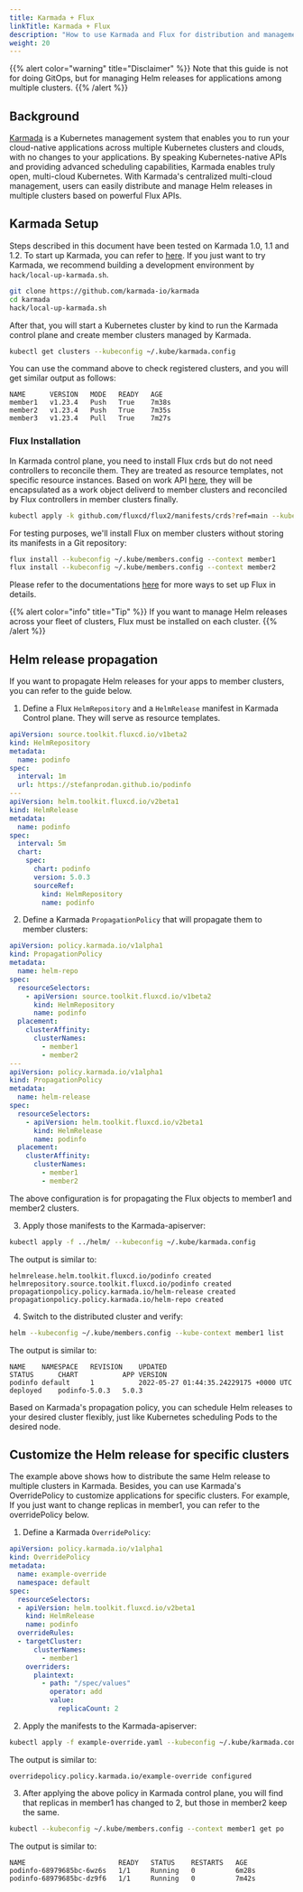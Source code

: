 ```yaml
---
title: Karmada + Flux
linkTitle: Karmada + Flux
description: "How to use Karmada and Flux for distribution and management of multi-cluster Flux Helm releases."
weight: 20
---
```


{{% alert color="warning" title="Disclaimer" %}}
Note that this guide is not for doing GitOps, but for managing Helm releases for applications among multiple clusters.
{{% /alert %}}

## Background

[Karmada](https://github.com/karmada-io/karmada) is a Kubernetes management system that enables you to run your cloud-native applications across multiple Kubernetes clusters and clouds, with no changes to your applications. 
By speaking Kubernetes-native APIs and providing advanced scheduling capabilities, Karmada enables truly open, multi-cloud Kubernetes.
With Karmada's centralized multi-cloud management, users can easily distribute and manage Helm releases in multiple clusters based on powerful Flux APIs.

## Karmada Setup

Steps described in this document have been tested on Karmada 1.0, 1.1 and 1.2.
To start up Karmada, you can refer to [here](https://github.com/karmada-io/karmada/blob/master/docs/installation/installation.md).
If you just want to try Karmada, we recommend building a development environment by ```hack/local-up-karmada.sh```.

```sh
git clone https://github.com/karmada-io/karmada
cd karmada
hack/local-up-karmada.sh
```

After that, you will start a Kubernetes cluster by kind to run the Karmada control plane and create member clusters managed by Karmada.

```sh
kubectl get clusters --kubeconfig ~/.kube/karmada.config
```

You can use the command above to check registered clusters, and you will get similar output as follows:

```
NAME      VERSION   MODE   READY   AGE
member1   v1.23.4   Push   True    7m38s
member2   v1.23.4   Push   True    7m35s
member3   v1.23.4   Pull   True    7m27s
```

### Flux Installation 

In Karmada control plane, you need to install Flux crds but do not need controllers to reconcile them. They are treated as resource templates, not specific resource instances. 
Based on work API [here](https://github.com/kubernetes-sigs/work-api), they will be encapsulated as a work object deliverd to member clusters and reconciled by Flux controllers in member clusters finally.

```sh
kubectl apply -k github.com/fluxcd/flux2/manifests/crds?ref=main --kubeconfig ~/.kube/karmada.config
```

For testing purposes, we'll install Flux on member clusters without storing its manifests in a Git repository:

```sh
flux install --kubeconfig ~/.kube/members.config --context member1
flux install --kubeconfig ~/.kube/members.config --context member2
```

Please refer to the documentations [here](../installation.md) for more ways to set up Flux in details.

{{% alert color="info" title="Tip" %}}
If you want to manage Helm releases across your fleet of clusters, Flux must be installed on each cluster.
{{% /alert %}}

## Helm release propagation

If you want to propagate Helm releases for your apps to member clusters, you can refer to the guide below.

1. Define a Flux `HelmRepository` and a `HelmRelease` manifest in Karmada Control plane. They will serve as resource templates. 

```yaml
apiVersion: source.toolkit.fluxcd.io/v1beta2
kind: HelmRepository
metadata:
  name: podinfo
spec:
  interval: 1m
  url: https://stefanprodan.github.io/podinfo  
---
apiVersion: helm.toolkit.fluxcd.io/v2beta1
kind: HelmRelease
metadata:
  name: podinfo
spec:
  interval: 5m
  chart:
    spec:
      chart: podinfo
      version: 5.0.3
      sourceRef:
        kind: HelmRepository
        name: podinfo
```

2. Define a Karmada `PropagationPolicy` that will propagate them to member clusters:

```yaml
apiVersion: policy.karmada.io/v1alpha1
kind: PropagationPolicy
metadata:
  name: helm-repo
spec:
  resourceSelectors:
    - apiVersion: source.toolkit.fluxcd.io/v1beta2
      kind: HelmRepository
      name: podinfo
  placement:
    clusterAffinity:
      clusterNames:
        - member1
        - member2
---
apiVersion: policy.karmada.io/v1alpha1
kind: PropagationPolicy
metadata:
  name: helm-release
spec:
  resourceSelectors:
    - apiVersion: helm.toolkit.fluxcd.io/v2beta1
      kind: HelmRelease
      name: podinfo
  placement:
    clusterAffinity:
      clusterNames:
        - member1
        - member2
```

The above configuration is for propagating the Flux objects to member1 and member2 clusters.

3. Apply those manifests to the Karmada-apiserver:

```sh
kubectl apply -f ../helm/ --kubeconfig ~/.kube/karmada.config
```

The output is similar to:

```
helmrelease.helm.toolkit.fluxcd.io/podinfo created
helmrepository.source.toolkit.fluxcd.io/podinfo created
propagationpolicy.policy.karmada.io/helm-release created
propagationpolicy.policy.karmada.io/helm-repo created
```

4. Switch to the distributed cluster and verify:

```sh
helm --kubeconfig ~/.kube/members.config --kube-context member1 list
```

The output is similar to:

```
NAME   	NAMESPACE	REVISION	UPDATED                               	STATUS  	CHART        	APP VERSION
podinfo	default  	1       	2022-05-27 01:44:35.24229175 +0000 UTC	deployed	podinfo-5.0.3	5.0.3
```

Based on Karmada's propagation policy, you can schedule Helm releases to your desired cluster flexibly, just like Kubernetes scheduling Pods to the desired node.

## Customize the Helm release for specific clusters

The example above shows how to distribute the same Helm release to multiple clusters in Karmada. Besides, you can use Karmada's OverridePolicy to customize applications for specific clusters.
For example, If you just want to change replicas in member1, you can refer to the overridePolicy below.

1. Define a Karmada `OverridePolicy`:

```yaml
apiVersion: policy.karmada.io/v1alpha1
kind: OverridePolicy
metadata:
  name: example-override
  namespace: default
spec:
  resourceSelectors:
  - apiVersion: helm.toolkit.fluxcd.io/v2beta1
    kind: HelmRelease
    name: podinfo
  overrideRules:
  - targetCluster:
      clusterNames:
        - member1
    overriders:
      plaintext:
        - path: "/spec/values"
          operator: add
          value:
            replicaCount: 2
```

2. Apply the manifests to the Karmada-apiserver:

```sh
kubectl apply -f example-override.yaml --kubeconfig ~/.kube/karmada.config
```

The output is similar to:

```
overridepolicy.policy.karmada.io/example-override configured
```

3. After applying the above policy in Karmada control plane, you will find that replicas in member1 has changed to 2, but those in member2 keep the same.

```sh
kubectl --kubeconfig ~/.kube/members.config --context member1 get po
```

The output is similar to:

```
NAME                       READY   STATUS    RESTARTS   AGE
podinfo-68979685bc-6wz6s   1/1     Running   0          6m28s
podinfo-68979685bc-dz9f6   1/1     Running   0          7m42s
```
